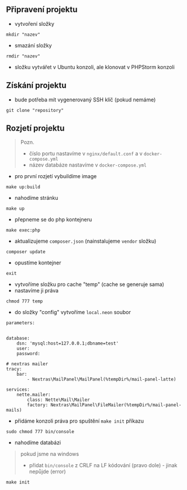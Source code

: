 ## Připravení projektu

- vytvoření složky
```
mkdir "nazev"
```
- smazání složky
```
rmdir "nazev"
```
- složku vytvářet v Ubuntu konzoli, ale klonovat v PHPStorm konzoli

## Získání projektu
- bude potřeba mít vygenerovaný SSH klíč (pokud nemáme)
```
git clone "repository"
```

## Rozjetí projektu

> Pozn.
> - číslo portu nastavíme v `nginx/default.conf` a v `docker-compose.yml`
> - název databáze nastavíme v `docker-compose.yml`

- pro první rozjetí vybuildíme image
```
make up:build
```
- nahodíme stránku
```
make up
```
- přepneme se do php kontejneru
```
make exec:php
```
- aktualizujeme `composer.json` (nainstalujeme `vendor` složku)
```
composer update
```
- opustíme kontejner
```
exit
```
- vytvoříme složku pro cache "temp" (cache se generuje sama)
- nastavíme ji práva
```
chmod 777 temp
```
- do složky "config" vytvoříme `local.neon` soubor
```neon
parameters:


database:
    dsn: 'mysql:host=127.0.0.1;dbname=test'
    user:
    password:

# nextras mailer
tracy:
	bar:
		- Nextras\MailPanel\MailPanel(%tempDir%/mail-panel-latte)

services:
	nette.mailer:
		class: Nette\Mail\Mailer
		factory: Nextras\MailPanel\FileMailer(%tempDir%/mail-panel-mails)
```
- přidáme konzoli práva pro spuštění `make init` příkazu
```
sudo chmod 777 bin/console
```
- nahodíme databázi
> pokud jsme na windows
> - přidat `bin/console` z CRLF na LF kódování (pravo dole) - jinak nepůjde (error)
```
make init
```
